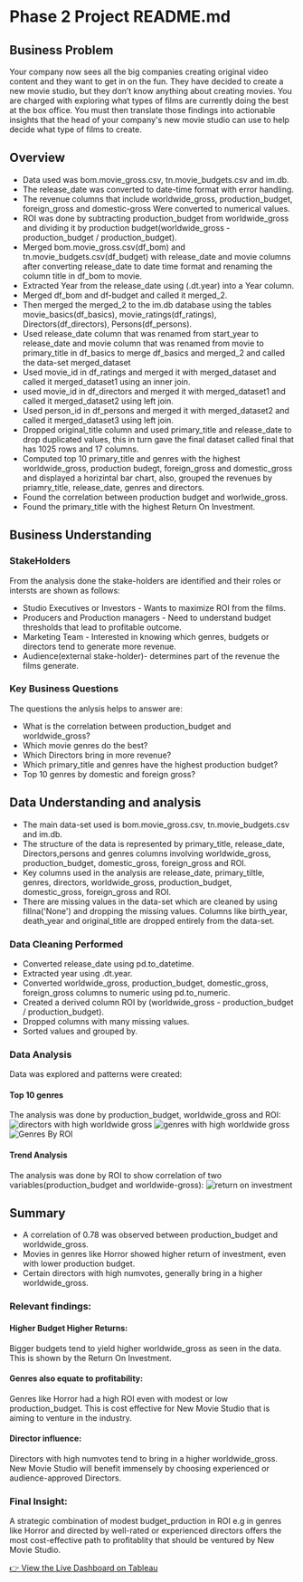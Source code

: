 
# Phase 2 Project README.md
## Business Problem

Your company now sees all the big companies creating original video content and they want to get in on the fun. They have decided to create a new movie studio, but they don’t know anything about creating movies. You are charged with exploring what types of films are currently doing the best at the box office. You must then translate those findings into actionable insights that the head of your company's new movie studio can use to help decide what type of films to create.

## Overview
- Data used was bom.movie_gross.csv, tn.movie_budgets.csv and im.db.
- The release_date was converted to date-time format with error handling.
- The revenue columns that include worldwide_gross, production_budget, foreign_gross and domestic-gross Were converted to numerical values.
- ROI was done by subtracting production_budget from worldwide_gross and dividing it by production budget(worldwide_gross - production_budget / production_budget).
- Merged bom.movie_gross.csv(df_bom) and tn.movie_budgets.csv(df_budget) with release_date and movie columns after converting release_date to date time format and renaming the column title in df_bom to movie.
- Extracted Year from the release_date using (.dt.year) into a Year column.
- Merged df_bom and df-budget and called it merged_2.
- Then merged the merged_2 to the im.db database using the tables movie_basics(df_basics), movie_ratings(df_ratings), Directors(df_directors), Persons(df_persons).
- Used release_date column that was renamed from start_year to release_date and movie column that was renamed from movie to primary_title in df_basics to merge df_basics and merged_2 and called the data-set merged_dataset
- Used movie_id in df_ratings and merged it with merged_dataset and called it merged_dataset1 using an inner join.
- used movie_id in df_directors and merged it with merged_dataset1 and called it merged_dataset2 using left join.
- Used person_id in df_persons and merged it with merged_dataset2 and called it merged_dataset3 using left join.
- Dropped original_title column and used primary_title and release_date to drop duplicated values, this in turn gave the final dataset called final that has 1025 rows and 17 columns.
- Computed top 10 primary_title and genres with the highest worldwide_gross, production budegt, foreign_gross and domestic_gross  and displayed a horizintal bar chart, also, grouped the revenues by priamry_title, release_date, genres and directors.
- Found the correlation between production budget and worlwide_gross.
- Found the primary_title with the highest Return On Investment.
## Business Understanding
### StakeHolders
From the analysis done the stake-holders are identified and their roles or intersts are shown as follows:
- Studio Executives or Investors - Wants to maximize ROI from the films.
- Producers and Production managers - Need to understand budget thresholds that lead to profitable outcome.
- Marketing Team - Interested in knowing which genres, budgets or directors tend to generate more revenue.
- Audience(external stake-holder)- determines part of the revenue the films generate.
### Key Business Questions
The questions the anlysis helps to answer are:
- What is the correlation between production_budget and worldwide_gross?
- Which movie genres do the best?
- Which Directors bring in more revenue?
- Which primary_title and genres have the highest production budget?
- Top 10 genres by domestic and foreign gross?
## Data Understanding and analysis
- The main data-set used is bom.movie_gross.csv, tn.movie_budgets.csv and im.db.
- The structure of the data is represented by primary_title, release_date, Directors,persons and genres columns involving worldwide_gross, production_budget, domestic_gross, foreign_gross and ROI.
- Key columns used in the analysis are release_date, primary_tiltle, genres, directors, worldwide_gross, production_budget, domestic_gross, foreign_gross and ROI.
- There are missing values in the data-set which are cleaned by using fillna('None') and dropping the missing values. Columns like birth_year, death_year and original_title are dropped entirely from the data-set. 
### Data Cleaning Performed
- Converted release_date using pd.to_datetime.
- Extracted year using .dt.year.
- Converted worldwide_gross, production_budget, domestic_gross, foreign_gross columns to numeric using pd.to_numeric.
- Created a derived column ROI by (worldwide_gross - production_budget / production_budget).
- Dropped columns with many missing values.
- Sorted values and grouped by. 
### Data Analysis
Data was explored and patterns were created:
#### Top 10 genres
The analysis was done by production_budget, worldwide_gross and ROI:
![directors with high worldwide gross](images/directors_high_gross.png)
![genres with high worldwide gross](images/genre_worldwide_gross.png)
![Genres By ROI](images/Genres_By_ROI.png)
#### Trend Analysis
The analysis was done by ROI to show correlation of two variables(production_budget and worldwide-gross):
![return on investment](images/production_vs_worldwide.png)
## Summary
- A correlation of 0.78 was observed between production_budget and worldwide_gross.
- Movies in genres like Horror showed higher return of investment, even with lower production budget.
- Certain directors with high numvotes, generally bring in a higher worldwide_gross.

### Relevant findings:
#### Higher Budget Higher Returns:
Bigger budgets tend to yield higher worldwide_gross as seen in the data. This is shown by the Return On Investment.
#### Genres also equate to profitability:
Genres like Horror had a high ROI even with modest or low production_budget. This is cost effective for New Movie Studio that is aiming to venture in the industry.
#### Director influence:
Directors with high numvotes tend to bring in a higher worldwide_gross. New Movie Studio will benefit immensely by choosing experienced or audience-approved Directors.

### Final Insight:
A strategic combination of modest budget_prduction in ROI e.g in genres like Horror and directed by well-rated or experienced directors offers the most cost-effective path to profitablity that should be ventured by New Movie Studio.

[👉 View the Live Dashboard on Tableau](https://public.tableau.com/app/profile/valerie.kigo/viz/TableauAviationAccidents/Dashboard1?publish=yes)

